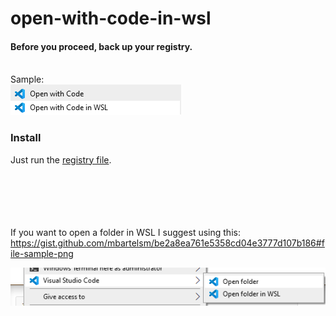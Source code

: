 # open-with-code-in-wsl

#### Before you proceed, back up your registry.
\
Sample:\
![Sample](/sample.png)

### Install
Just run the <a download="OpenWithCodeInWSL.reg" href="/OpenWithCodeInWSL.reg" title="OpenWithCodeInWSL.reg">registry file</a>.

\
\
\
\
\
If you want to open a folder in WSL I suggest using this:  https://gist.github.com/mbartelsm/be2a8ea761e5358cd04e3777d107b186#file-sample-png

![Open folder in WSL](/sample2.png)
